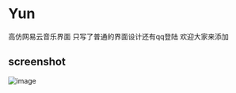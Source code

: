 # Yun
高仿网易云音乐界面
只写了普通的界面设计还有qq登陆
欢迎大家来添加




## screenshot

![image](https://github.com/UsingMisz/Yun/screenshots/01.png)

